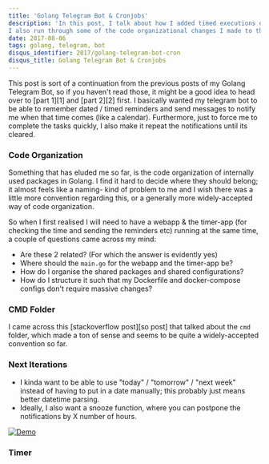 ```yaml
---
title: 'Golang Telegram Bot & Cronjobs'
description: 'In this post, I talk about how I added timed executions or cronjobs to my telegram bot. 
I also run through some of the code organizational changes I made to the previous versions.'
date: 2017-08-06
tags: golang, telegram, bot
disqus_identifier: 2017/golang-telegram-bot-cron
disqus_title: Golang Telegram Bot & Cronjobs
---
```


This post is sort of a continuation from the previous posts of my Golang Telegram Bot, so if you
haven't read those, it might be a good idea to head over to [part 1][1] and [part 2][2] first. I
basically wanted my telegram bot to be able to remember dated / timed reminders and send messages to
notify me when that time comes (like a calendar). Furthermore, just to force me to complete the tasks
quickly, I also make it repeat the notifications until its cleared.

### Code Organization

Something that has eluded me so far, is the code organization of internally used packages in Golang.
I find it hard to decide where they should belong; it almost feels like a naming- kind of problem to me
and I wish there was a little more convention regarding this, or a generally more widely-accepted
way of code organization.

So when I first realised I will need to have a webapp & the timer-app (for checking the time and 
sending the reminders etc) running at the same time, a couple of questions came across my mind:

- Are these 2 related? (For which the answer is evidently yes)
- Where should the `main.go` for the webapp and the timer-app be?
- How do I organise the shared packages and shared configurations?
- How do I structure it such that my Dockerfile and docker-compose configs don't require massive changes?

### CMD Folder

I came across this [stackoverflow post][so post] that talked about the `cmd` folder, which made a 
ton of sense and seems to be quite a widely-accepted convention so far.

### Next Iterations

- I kinda want to be able to use "today" / "tomorrow" / "next week" instead of having to put in a date
manually; this probably just means better datetime parsing.
- Ideally, I also want a snooze function, where you can postpone the notifications by X number of hours.

[![Demo](https://raw.githubusercontent.com/aranair/rtscli/master/rtscli-demo.png)](https://raw.githubusercontent.com/aranair/rtscli/master/rtscli-demo.png)

### Timer

